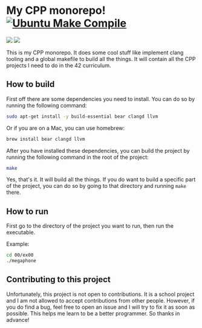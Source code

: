 # My CPP monorepo! [![Ubuntu Make Compile](https://github.com/lithiumox-codam/CPP/actions/workflows/make.yml/badge.svg)](https://github.com/lithiumox-codam/CPP/actions/workflows/make.yml)

[![](https://tokei.rs/b1/github/lithiumox-codam/CPP?category=code&type=CPP&label=Lines%20of%20CPP)](https://github.com/lithiumox-codam/CPP)
[![](https://tokei.rs/b1/github/lithiumox-codam/CPP?category=files&type=Makefile&label=Number%20of%20Makefiles)](https://github.com/lithiumox-codam/CPP)

This is my CPP monorepo. It does some cool stuff like implement clang tooling and a global makefile to build all the things. It will contain all the CPP projects I need to do in the 42 curriculum.

## How to build

First off there are some dependencies you need to install. You can do so by running the following command:

```bash
sudo apt-get install -y build-essential bear clangd llvm
```

Or if you are on a Mac, you can use homebrew:

```bash
brew install bear clangd llvm
```

 After you have installed these dependencies, you can build the project by running the following command in the root of the project:

```bash
make
```

Yes, that's it. It will build all the things. If you do want to build a specific part of the project, you can do so by going to that directory and running `make` there.

## How to run

First go to the directory of the project you want to run, then run the executable.

Example:
```bash
cd 00/ex00
./megaphone
```

## Contributing to this project

Unfortunately, this project is not open to contributions. It is a school project and I am not allowed to accept contributions from other people. However, if you do find a bug, feel free to open an issue and I will try to fix it as soon as possible. This helps me learn to be a better programmer. So thanks in advance!
